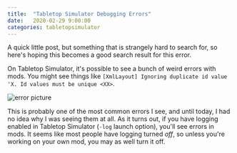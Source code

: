 ```yaml
---
title:  "Tabletop Simulator Debugging Errors"
date:   2020-02-29 9:00:00
categories: tabletopsimulator
---
```

A quick little post, but something that is strangely hard to search for, so here's hoping this becomes a good search result for this error.



On Tabletop Simulator, it's possible to see a bunch of weird errors with mods. You might see things like `[XmlLayout] Ignoring duplicate id value 'X. Id values must be unique <XX>`. 

![error picture](https://i.imgur.com/OETcwZJ.png)

This is probably one of the most common errors I see, and until today, I had no idea why I was seeing them at all. As it turns out, if you have logging enabled in Tabletop Simulator (`-log` launch option), you'll see errors in mods. It seems like most people have logging turned _off_, so unless you're working on your own mod, you may as well turn it off.
